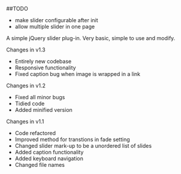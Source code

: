 ##TODO
- make slider configurable after init
- allow multiple slider in one page

A simple jQuery slider plug-in. Very basic, simple to use and modify.

Changes in v1.3
- Entirely new codebase
- Responsive functionality
- Fixed caption bug when image is wrapped in a link

Changes in v1.2
- Fixed all minor bugs
- Tidied code
- Added minified version

Changes in v1.1
- Code refactored
- Improved method for transtions in fade setting
- Changed slider mark-up to be a unordered list of slides
- Added caption functionality
- Added keyboard navigation
- Changed file names
